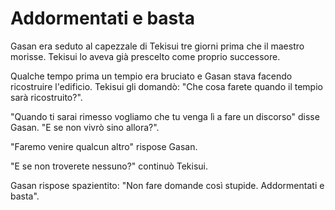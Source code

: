 # Addormentati e basta

Gasan era seduto al capezzale di Tekisui tre giorni prima che il maestro morisse. Tekisui lo aveva già prescelto come proprio successore.

Qualche tempo prima un tempio era bruciato e Gasan stava facendo ricostruire l'edificio. Tekisui gli domandò: "Che cosa farete quando il tempio sarà ricostruito?".

"Quando ti sarai rimesso vogliamo che tu venga lì a fare un discorso" disse Gasan. "E se non vivrò sino allora?".

"Faremo venire qualcun altro" rispose Gasan.

"E se non troverete nessuno?" continuò Tekisui.

Gasan rispose spazientito: "Non fare domande così stupide. Addormentati e basta". 

